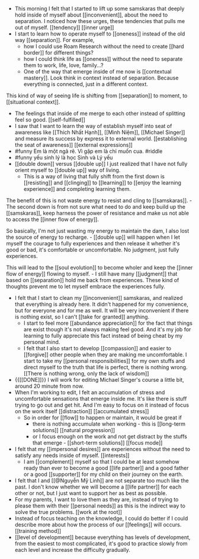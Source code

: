 - This morning I felt that I started to lift up some samskaras that deeply hold inside of myself about [[inconvenient]], about the need to separation. I noticed how these urges, these tendencies that pulls me out of myself. [[tendency]] [[inner urge]]
- I start to learn how to operate myself to [[oneness]] instead of the old way [[separation]]. For example, 
    - how I could use Roam Research without the need to create [[hard border]] for different things?
    - how I could think life as [[oneness]] without the need to separate them to work, life, love, family...?
    - One of the way that emerge inside of me now is [[contextual mastery]]. Look think in context instead of separation. Because everything is connected, just in a different context. 

This kind of way of seeing life is shifting from [[separation]] to moment, to [[situational context]].
- The feelings that inside of me merge to each other instead of splitting feel so good. [[self-fulfilled]]
- I saw that I want to learn the way of establish myself into seat of awareness like [[Thích Nhất Hạnh]], [[Minh Niệm]], [[Michael Singer]] and measure its success by express it to external world. [[establishing the seat of awareness]] [[external expressions]]
- #funny Em là một ngã rẽ. Vì gặp em là chỉ muốn cua. #riddle
- #funny yếu sinh lý là học Sinh và Lý yếu
- [[double down]] versus [[double up]] 
I just realized that I have not fully orient myself to [[double up]] way of living. 
    - This is a way of living that fully shift from the first down is [[resisting]] and [[clinging]] to [[learning]] to [[enjoy the learning experience]] and completing learning them. 

The benefit of this is not waste energy to resist and cling to [[samskaras]].
    - The second down is from not sure what need to do and keep build up the [[samskaras]], keep harness the power of resistance and make us not able to access the [[inner flow of energy]].

So basically, I'm not just wasting my energy to maintain the dam, I also lost the source of energy to recharge.
    - [[double up]] will happen when I let myself the courage to fully experiences and then release it whether it's good or bad, it's comfortable or uncomfortable. No judgment, just fully experiences. 

This will lead to the [[soul evolution]] to become wholer and keep the [[inner flow of energy]] flowing to myself.
    - I still have many [[judgment]] that based on [[separation]] hold me back from experiences. These kind of thoughts prevent me to let myself embrace the experiences fully.
- I felt that I start to clean my [[inconvenient]] samskaras, and realized that everything is already here. It didn't happened for my convenience, but for everyone and for me as well. It will be very inconvenient if there is nothing exist, so I can't [[take for granted]] anything.
    - I start to feel more [[abundance appreciation]] for the fact that things are exist though it's not always making feel good. And it's my job for learning to fully appreciate this fact instead of being cheat by my personal mind.
    - I felt that I also start to develop [[compassion]] and easier to [[forgive]] other people when they are making me uncomfortable. I start to take my [[personal responsibilities]] for my own stuffs and direct myself to the truth that life is perfect, there is nothing wrong. [[There is nothing wrong, only the lack of wisdom]]
- {{[[DONE]]}} I will work for editing Michael Singer's course a little bit, around 20 minute from now. 
- When I'm working to edit, I felt an accumulation of stress and uncomfortable sensations that emerge inside me. It's like there is stuff trying to go out and get hit. And I'm easy to focus on it instead of focus on the work itself [[distraction]] [[accumulated stress]]
    - So in order for [[flow]] to happen or maintain, it would be great if 
        - there is nothing accumulate when working - this is [[long-term solutions]] [[natural progression]]
        - or I focus enough on the work and not get distract by the stuffs that emerge - [[short-term solutions]] [[focus mode]]
- I felt that my [[impersonal desires]] are experiences without the need to satisfy any needs inside of myself. [[interests]]
    - I am [[complement]] myself so that I could be at least somehow ready than ever to become a good [[life partner]] and a good father or a good [[supporter]] for my child on their journey on the earth.
- I felt that I and [[@Nguyễn Mỹ Linh]] are not separate too much like the past. I  don't know whether we will become a [[life partner]] for each other or not, but I just want to support her as best as possible.  
- For my parents, I want to love them as they are, instead of trying to please them with their [[personal needs]] as this is the indirect way to solve the true problems. [[work at the root]]
- Instead of focus teaching on the knowledge, I could do better if I could describe more about how the process of our [[feelings]] will occurs. [[training method]]
- [[level of development]] because everything has levels of development, from the easiest to most complicated, it's good to practice slowly from each level and increase the difficulty gradually.
